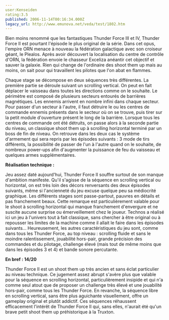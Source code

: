 ```yaml
---
user:Kenseiden
rating:3.5
published: 2006-11-14T00:16:34.000Z
legacy_url: http://www.emunova.net/veda/test/1802.htm
---
```

Bien moins renommé que les fantastiques Thunder Force III et IV, Thunder Force II est pourtant l'épisode le plus original de la série. Dans cet opus, l'empire ORN menace à nouveau la fédération galactique avec son croiseur géant, le Plealos. Après avoir découvert la localisation du centre de contrôle d'ORN, la fédération envoie le chasseur Exceliza anéantir cet objectif et sauver la galaxie. Rien qui change de l'ordinaire des shoot them up mais au moins, on sait pour qui travaillent les pilotes que l'on abat en flammes.  

  

Chaque stage se décompose en deux séquences très différentes. La première partie se déroule suivant un scrolling vertical. On peut en fait déplacer le vaisseau dans toutes les directions comme on le souhaite. Le périmètre est composé de plusieurs secteurs entourés de barrières magnétiques. Les ennemis arrivent en nombre infini dans chaque secteur. Pour passer d'un secteur à l'autre, il faut détruire le ou les centres de commande ennemis présents dans le secteur où on se trouve, puis tirer sur la petit module d'ouverture présent le long de la barrière. Lorsque tous les centres de commande ont été détruits, on passe alors à la seconde partie du niveau, un classique shoot them up à scrolling horizontal terminé par un boss de fin de niveau. On retrouve dans les deux cas le système d'armement qui sera repris par les épisodes suivants : 3 mode de tirs différents, la possibilité de passer de l'un à l'autre quand on le souhaite, de nombreux power-ups afin d'augmenter la puissance de feu du vaisseau et quelques armes supplémentaires.  

  

**Réalisation technique :**  

Jeu assez daté aujourd'hui, Thunder Force II souffre surtout de son manque d'ambition manifeste. Qu'il s'agisse de la séquence en scrolling vertical ou horizontal, on est très loin des décors renversants des deux épisodes suivants, même si l'ancienneté du jeu excuse quelque peu sa médiocrité graphique. Les différents stages sont passe-partout, pauvres en détails et pas franchement beaux. Cette remarque est particulièrement valable pour le shoot à scrolling horizontal qui manque franchement d'envergure et ne suscite aucune surprise ou émerveillement chez le joueur. Technos a réalisé ici un jeu à l'univers tout à fait classique, sans chercher à être original ou à repousser les limites de la machine comme il allait le faire dans les épisodes suivants... Heureusement, les autres caractéristiques du jeu sont, comme dans tous les Thunder Force, au top niveau : scrolling fluide et sans le moindre ralentissement, jouabilité hors-pair, grande précision des commandes et du pilotage, challenge élevé (mais tout de même moins que dans les épisodes 3 et 4) et bande sonore percutante.  

  

**En bref : 14/20**  

Thunder Force II est un shoot them up très ancien et sans éclat particulier au niveau technique. Ce jugement assez abrupt s'avère plus que valable pour la séquence en scrolling horizontal, particulièrement insipide et qui n'a comme seul atout que de proposer un challenge très élevé et une jouabilité hors-pair, comme tous les Thunder Force. En revanche, la séquence libre en scrolling vertical, sans être plus aguichante visuellement, offre un gameplay original et plutôt addictif. Ces séquences réhaussent efficacement l'intérêt de Thunder Force II qui, sans elles, n'aurait été qu'un brave petit shoot them up préhistorique à la Truxton.